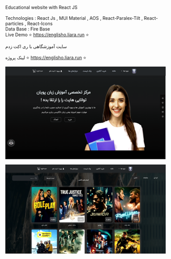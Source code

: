 Educational website with React JS
<br>
</br>
Technologies :
React Js , MUI Material ,
AOS ,
React-Paralex-Tilt ,
React-particles ,
React-Icons
</br>
Data Base : Fire Base 
</br> 
Live Demo ⭐ https://englisho.liara.run ⭐ 

سایت آموزشگاهی با ری اکت زدم
<br>
</br>
لینک پروژه ⭐ https://englisho.liara.run ⭐



![alt text](https://github.com/mohammadbaghani/Englisho-React/blob/master/public/first-page.png)

![alt text](https://github.com/mohammadbaghani/Englisho-React/blob/master/public/shopping-page.png)

